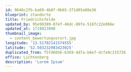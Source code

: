 ```yaml
---
id: 9646c2fb-ba69-4b8f-9b65-371d85a08e36
blueprint: standorte
title: Friedrichsfelde
updated_by: 95e99389-87ef-46dc-89fe-516fc22e966e
updated_at: 1719923990
thumbnail_image:
  - content_bewertungvorort.jpg
longitude: '13.51702141574555'
latitude: '52.503232983423025'
duplicated_from: f5fd6056-6369-4d7a-b6e7-dcfa9c215726
office: Lichtenberg
description: 'Lorem Ipsum'
---
```

